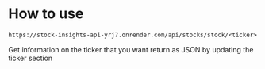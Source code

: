 # How to use

```https://stock-insights-api-yrj7.onrender.com/api/stocks/stock/<ticker>```

Get information on the ticker that you want return as JSON by updating the ticker section